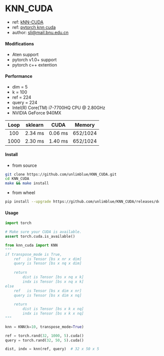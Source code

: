 # KNN_CUDA

+ ref: [kNN-CUDA](https://github.com/vincentfpgarcia/kNN-CUDA)
+ ref: [pytorch knn cuda](https://github.com/chrischoy/pytorch_knn_cuda)
+ author: [sli@mail.bnu.edu.cn](sli@mail.bnu.edu.cn)

#### Modifications 
+ Aten support
+ pytorch v1.0+ support
+ pytorch c++ extention 

#### Performance

+ dim   = 5
+ k     = 100
+ ref   = 224
+ query = 224
+ Intel(R) Core(TM) i7-7700HQ CPU @ 2.80GHz
+ NVIDIA GeForce 940MX

| Loop   | sklearn | CUDA    | Memory   |
| :---:  | :---:   | :---:   | :---:    |
| 100    | 2.34 ms | 0.06 ms | 652/1024 |
| 1000   | 2.30 ms | 1.40 ms | 652/1024 |


#### Install


+ from source

```bash
git clone https://github.com/unlimblue/KNN_CUDA.git
cd KNN_CUDA
make && make install
```

+ from wheel

```bash
pip install --upgrade https://github.com/unlimblue/KNN_CUDA/releases/download/0.1/KNN_CUDA-0.1-py3-none-any.whl
```


#### Usage

```python
import torch

# Make sure your CUDA is available.
assert torch.cuda.is_available()

from knn_cuda import KNN
"""
if transpose_mode is True, 
    ref   is Tensor [bs x nr x dim]
    query is Tensor [bs x nq x dim]
    
    return 
        dist is Tensor [bs x nq x k]
        indx is Tensor [bs x nq x k]
else
    ref   is Tensor [bs x dim x nr]
    query is Tensor [bs x dim x nq]
    
    return 
        dist is Tensor [bs x k x nq]
        indx is Tensor [bs x k x nq]
"""

knn = KNN(k=10, transpose_mode=True)

ref = torch.rand(32, 1000, 5).cuda()
query = torch.rand(32, 50, 5).cuda()

dist, indx = knn(ref, query)  # 32 x 50 x 5
```
